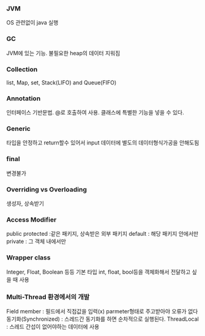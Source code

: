 ### JVM
OS 관련없이 java 실행

### GC
JVM에 있는 기능. 불필요한 heap의 데이터 지워짐

### Collection
list, Map, set, Stack(LIFO) and Queue(FIFO)

### Annotation 
인터페이스 기반문법. @로 호출하여 사용. 클래스에 특별한 기능을 넣을 수 있다.

### Generic 
타입을 안정하고 return할수 있어서 input 데이터에 별도의 데이터형식가공을 안해도됨

### final 
변경불가

### Overriding vs Overloading
생성자, 상속받기

### Access Modifier
public
protected :같은 패키지, 상속받은 외부 패키지
default : 해당 패키지 안에서만
private : 그 객체 내에서만

### Wrapper class
Integer, Float, Boolean 등등
기본 타입 int, float, bool등을 객체화해서 전달하고 싶을 때 사용

### Multi-Thread 환경에서의 개발
Field member : 필드에서 직접값을 입력(x) parmeter형태로 주고받아야 오류가 없다
동기화(Synchronized) : 스레드간 동기화를 하면 순차적으로 실행된다.
ThreadLocal : 스레드 간섭이 없어야하는 데이터에 사용